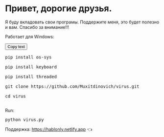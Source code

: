 #  Привет, дорогие друзья.
Я буду вкладовать свои програмы. Поддержите меня, это будет полезно и вам. Спасибо за внимание!!!

Работает для Windows:

<pre>
<button onclick="myFunction()">Copy text</button>

pip install os-sys

pip install keyboard

pip install threaded

git clone https://github.com/Muxitdinovich/virus.git

cd virus

</pre>

Run:

<pre>
python virus.py
</pre>

Поддержка: https://hablonly.netlify.app 👈
